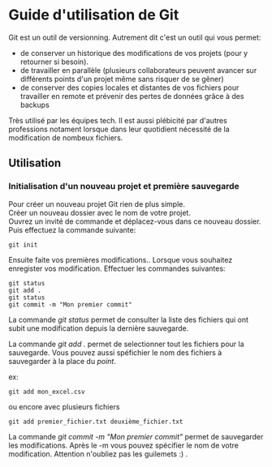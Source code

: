 # Guide d'utilisation de Git


Git est un outil de versionning. Autrement dit c'est un outil qui vous permet:
- de conserver un historique des modifications de vos projets (pour y retourner si besoin).
- de travailler en parallèle (plusieurs collaborateurs peuvent avancer sur différents points d'un projet même sans risquer de  se gêner)
- de conserver des copies locales et distantes de vos fichiers pour travailler en remote et prévenir des pertes de données grâce à des backups

Très utilisé par les équipes tech. Il est aussi plébicité par d'autres professions notament lorsque dans leur quotidient nécessité de la modification de nombeux fichiers.

## Utilisation

### Initialisation d'un nouveau projet et première sauvegarde

Pour créer un nouveau projet Git rien de plus simple.  
Créer un nouveau dossier avec le nom de votre projet.  
Ouvrez un invité de commande et déplacez-vous dans ce nouveau dossier.  
Puis effectuez la commande suivante:

	git init

Ensuite faite vos premières modifications..
Lorsque vous souhaitez enregister vos modification.
Effectuer les commandes suivantes:

	git status
	git add .
	git status
	git commit -m "Mon premier commit"

La commande *git status* permet de consulter la liste des fichiers qui ont subit une modification depuis la dernière sauvegarde.

La commande *git add .* permet de selectionner tout les fichiers pour la sauvegarde. Vous pouvez aussi spéfichier le nom des fichiers à sauvegarder à la place du *point*.

ex:
	
	git add mon_excel.csv

ou encore avec plusieurs fichiers

	git add premier_fichier.txt deuxième_fichier.txt

La commande *git commit -m "Mon premier commit"* permet de sauvegarder les modifications. Après le -m vous pouvez spécifier le nom de votre modification. Attention n'oubliez pas les guilemets :) .

